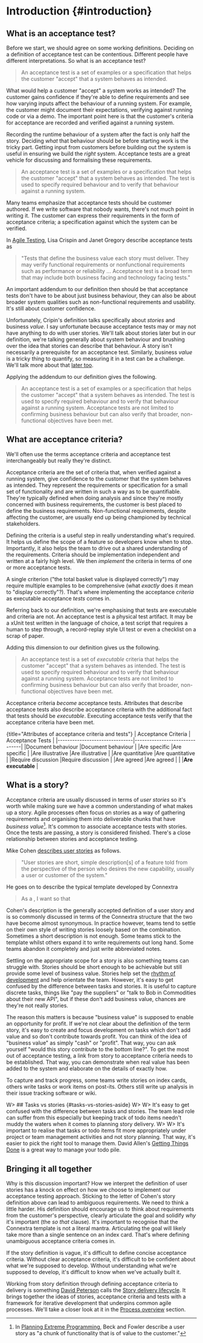 # Introduction {#introduction}


## What is an acceptance test?

Before we start, we should agree on some working definitions. Deciding on a definition of acceptance test can be contentious. Different people have different interpretations. So what is an acceptance test?

> An acceptance test is a set of examples or a specification that helps the customer "accept" that a system behaves as intended.

What would help a customer "accept" a system works as intended? The customer gains confidence if they're able to define requirements and see how varying inputs affect the behaviour of a running system. For example, the customer might document their expectations, verifying against running code or via a demo. The important point here is that the customer's criteria for acceptance are recorded and verified against a running system.

Recording the runtime behaviour of a system after the fact is only half the story. Deciding _what_ that behaviour should be before starting work is the tricky part. Getting input from customers before building out the system is useful in ensuring we build the _right_ system. Acceptance tests are a great vehicle for discussing and formalising these requirements.

>  An acceptance test is a set of examples or a specification that helps the customer "accept" that a system behaves as intended. The test is used to specify required behaviour and to verify that behaviour against a running system.

Many teams emphasize that acceptance tests should be customer authored. If we write software that nobody wants, there's not much point in writing it. The customer can express their requirements in the form of acceptance criteria; a specification against which the system can be verified.

In [Agile Testing](http://amzn.to/WKDYkq), Lisa Crispin and Janet Gregory describe acceptance tests as

> "Tests that define the business value each story must deliver. They may verify functional requirements or nonfunctional requirements such as performance or reliability ... Acceptance test is a broad term that may include both business facing and technology facing tests."

An important addendum to our definition then should be that acceptance tests don't have to be about just business behaviour, they can also be about broader system qualities such as non-functional requirements and usability. It's still about customer confidence.

Unfortunately, Cripin's definition talks specifically about _stories_ and business _value_. I say unfortunate because acceptance tests may or may not have anything to do with user stories. We'll talk about stories later but in our definition, we're talking generally about system behaviour and brushing over the idea that stories can describe that behaviour. A story isn't necessarily a prerequisite for an acceptance test. Similarly, business _value_ is a tricky thing to quantify, so measuring it in a test can be a challenge. We'll talk more about that [later too](#business-value).

Applying the addendum to our definition gives the following.

>  An acceptance test is a set of examples or a specification that helps the customer "accept" that a system behaves as intended. The test is used to specify required behaviour and to verify that behaviour against a running system. Acceptance tests are not limited to confirming business behaviour but can also verify that broader, non-functional objectives have been met.



## What are acceptance criteria?

We'll often use the terms acceptance criteria and acceptance test interchangeably but really they're distinct.

Acceptance criteria are the set of criteria that, when verified against a running system, give confidence to the customer that the system behaves as intended. They represent the requirements or specification for a small set of functionality and are written in such a way as to be quantifiable. They're typically defined when doing analysis and since they're mostly concerned with business requirements, the customer is best placed to define the business requirements. Non-functional requirements, despite affecting the customer, are usually end up being championed by technical stakeholders.

Defining the criteria is a useful step in really understanding what's required. It helps us define the scope of a feature so developers know when to stop. Importantly, it also helps the team to drive out a shared understanding of the requirements. Criteria should be implementation independent and written at a fairly high level. We then _implement_ the criteria in terms of one or more acceptance tests.

A single criterion ("the total basket value is displayed correctly") may require multiple examples to be comprehensive (what _exactly_ does it mean to "display correctly"?). That's where implementing the acceptance _criteria_ as executable acceptance _tests_ comes in.

Referring back to our definition, we're emphasising that tests are executable and criteria are not. An acceptance test is a physical test artifact. It may be a xUnit test written in the language of choice, a test script that requires a human to step through, a record-replay style UI test or even a checklist on a scrap of paper.

Adding this dimension to our definition gives us the following.

>  An acceptance test is a set of _executable_ criteria that helps the customer "accept" that a system behaves as intended. The test is used to specify required behaviour and to verify that behaviour against a running system. Acceptance tests are not limited to confirming business behaviour but can also verify that broader, non-functional objectives have been met.


Acceptance criteria _become_ acceptance tests. Attributes that describe acceptance tests also describe acceptance criteria with the additional fact that tests should be _executable_. Executing acceptance tests verify that the acceptance criteria have been met.

{title="Attributes of acceptance criteria and tests"}
| Acceptance Criteria           | Acceptance Tests              |
|-------------------------------|-------------------------------|
|Document behaviour             |Document behaviour             |
|Are specific                   |Are specific                   |
|Are illustrative               |Are illustrative               |
|Are quantitative               |Are quantitative               |
|Require discussion             |Require discussion             |
|Are agreed                     |Are agreed                     |
|                               |**Are executable**             |




## What is a story?

Acceptance criteria are usually discussed in terms of _user stories_ so it's worth while making sure we have a common understanding of what makes up a story. Agile processes often focus on stories as a way of gathering requirements and organising them into deliverable chunks that have _business value_[^fowler-definition]. It's common to associate acceptance tests with stories. Once the tests are passing, a story is considered finished. There's a close relationship between stories and acceptance testing.

[^fowler-definition]: In [Planning Extreme Programming](http://amzn.to/14EflKC), Beck and Fowler describe a user story as "a chunk of functionality that is of value to the customer."

Mike Cohen [describes user stories](http://www.mountaingoatsoftware.com/topics/user-stories) as follows.

> "User stories are short, simple description[s] of a feature told from the perspective of the person who desires the new capability, usually a user or customer of the system."

He goes on to describe the typical template developed by Connextra

> As a <type of user>, I want <some goal> so that <some reason>

Cohen's description is the generally accepted definition of a user story and is so commonly discussed in terms of the Connextra structure that the two have become almost synonymous. In practice however, teams tend to settle on their own style of writing stories loosely based on the combination. Sometimes a short description is not enough. Some teams stick to the template whilst others expand it to write requirements out long hand. Some teams abandon it completely and just write abbreviated notes.

Settling on the appropriate scope for a story is also something teams can struggle with. Stories should be short enough to be achievable but still provide some level of business value. Stories help set the [rhythm of development](#lack-of-structure-and-direction) and help orientate the team. However, it's easy to get confused by the difference between tasks and stories. It is useful to capture discrete tasks, things like "pay the suppliers" or "talk to Bob in Commodities about their new API", but if these don't add business value, chances are they're not really stories.

The reason this matters is because "business value" is supposed to enable an opportunity for profit. If we're not clear about the definition of the term story, it's easy to create and focus development on tasks which don't add value and so don't contribute towards profit. You can think of the idea of "business value" as simply "cash" or "profit". That way, you can ask yourself "would this story contribute to the bottom line?". To get the most out of acceptance testing, a link from story to acceptance criteria needs to be established. That way, you can demonstrate when real value has been added to the system and elaborate on the details of exactly how.

To capture and track progress, some teams write stories on index cards, others write tasks or work items on post-its. Others still write up analysis in their issue tracking software or wiki.

W> ## Tasks vs stories {#tasks-vs-stories-aside}
W>
W> It's easy to get confused with the difference between tasks and stories. The team lead role can suffer from this especially but keeping track of todo items needn't muddy the waters when it comes to planning story delivery.
W>
W> It's important to realise that tasks or todo items fit more appropriately under project or team management activities and not story planning. That way, it's easier to pick the right tool to manage them. David Allen's [Getting Things Done](http://amzn.to/YwwTSX) is a great way to manage your todo pile.



## Bringing it all together

Why is this discussion important? How we interpret the definition of user stories has a knock on effect on how we choose to implement our acceptance testing approach. Sticking to the letter of Cohen's story definition above can lead to ambiguous requirements. We need to think a little harder. His definition should encourage us to think about requirements from the customer's perspective, clearly articulate the goal and solidify _why_ it's important (the _so that_ clause). It's important to recognise that the Connextra template is not a literal mantra. Articulating the goal will likely take more than a single sentence on an index card. That's where defining unambiguous acceptance criteria comes in.

If the story definition is vague, it's difficult to define concise acceptance criteria. Without clear acceptance criteria, it's difficult to be confident about what we're supposed to develop. Without understanding what we're supposed to develop, it's difficult to know when we've actually built it.

Working from story definition through defining acceptance criteria to delivery is something [David Peterson](http://blog.davidpeterson.co.uk) calls the [Story delivery lifecycle](#story-delivery-life-cycle). It brings together the ideas of stories, acceptance criteria and tests with a framework for iterative development that underpins common agile processes. We'll take a closer look at it in the [Process overview](#process-overview) section.


